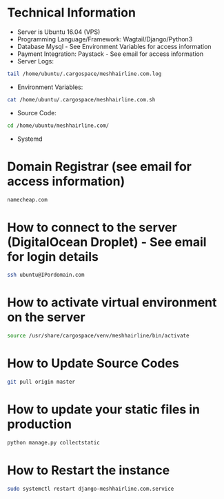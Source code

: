# Technical Information
- Server is Ubuntu 16.04 (VPS)
- Programming Language/Framework: Wagtail/Django/Python3
- Database Mysql - See Environment Variables for access information
- Payment Integration: Paystack - See email for access information
- Server Logs: 
```sh
tail /home/ubuntu/.cargospace/meshhairline.com.log
```
- Environment Variables: 
```sh
cat /home/ubuntu/.cargospace/meshhairline.com.sh
```
- Source Code: 
```sh
cd /home/ubuntu/meshhairline.com/
```
- Systemd

# Domain Registrar (see email for access information)
```sh
namecheap.com
```

# How to connect to the server (DigitalOcean Droplet) - See email for login details
```sh
ssh ubuntu@IPordomain.com
```

# How to activate virtual environment on the server
```sh
source /usr/share/cargospace/venv/meshhairline/bin/activate
```

# How to Update Source Codes
```sh
git pull origin master 
```

# How to update your static files in production
```sh
python manage.py collectstatic
```

# How to Restart the instance
```sh
sudo systemctl restart django-meshhairline.com.service 
```